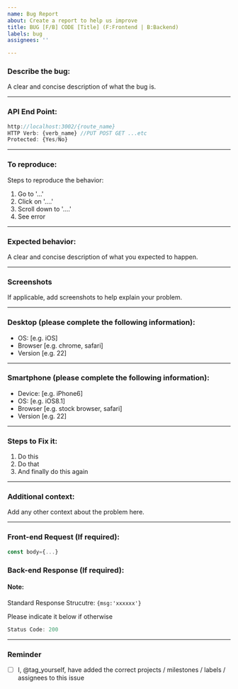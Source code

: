 ```yaml
---
name: Bug Report
about: Create a report to help us improve
title: BUG [F/B] CODE [Title] (F:Frontend | B:Backend)
labels: bug
assignees: ''

---
```


### Describe the bug:
A clear and concise description of what the bug is.

---
### API End Point:
```javascript
http://localhost:3002/{route_name}
HTTP Verb: {verb_name} //PUT POST GET ...etc
Protected: {Yes/No}
```
---
### To reproduce:
Steps to reproduce the behavior:
1. Go to '...'
2. Click on '....'
3. Scroll down to '....'
4. See error
---
### Expected behavior:
A clear and concise description of what you expected to happen.

---
### Screenshots
If applicable, add screenshots to help explain your problem.

---
### Desktop (please complete the following information):
 - OS: [e.g. iOS]
 - Browser [e.g. chrome, safari]
 - Version [e.g. 22]
---
### Smartphone (please complete the following information):
 - Device: [e.g. iPhone6]
 - OS: [e.g. iOS8.1]
 - Browser [e.g. stock browser, safari]
 - Version [e.g. 22]
---
### Steps to Fix it:
1. Do this
2. Do that
3. And finally do this again
---
### Additional context:
Add any other context about the problem here.

---
### Front-end Request (If required):
```javascript
const body={...}
```
### Back-end Response (If required):
#### Note:
Standard Response Strucutre: `{msg:'xxxxxx'}` 

Please indicate it below if otherwise
```javascript
Status Code: 200
```

---
### Reminder

- [ ] I, @tag_yourself, have added the correct projects / milestones / labels / assignees to this issue
